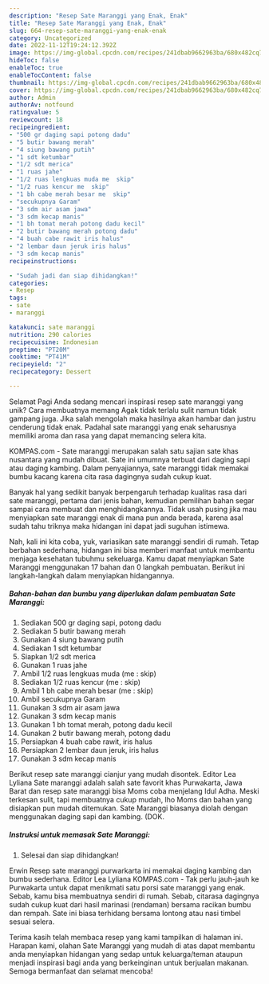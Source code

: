 ```yaml
---
description: "Resep Sate Maranggi yang Enak, Enak"
title: "Resep Sate Maranggi yang Enak, Enak"
slug: 664-resep-sate-maranggi-yang-enak-enak
category: Uncategorized
date: 2022-11-12T19:24:12.392Z
image: https://img-global.cpcdn.com/recipes/241dbab9662963ba/680x482cq70/sate-maranggi-foto-resep-utama.jpg
hideToc: false
enableToc: true
enableTocContent: false
thumbnail: https://img-global.cpcdn.com/recipes/241dbab9662963ba/680x482cq70/sate-maranggi-foto-resep-utama.jpg
cover: https://img-global.cpcdn.com/recipes/241dbab9662963ba/680x482cq70/sate-maranggi-foto-resep-utama.jpg
author: Admin
authorAv: notfound
ratingvalue: 5
reviewcount: 18
recipeingredient:
- "500 gr daging sapi potong dadu"
- "5 butir bawang merah"
- "4 siung bawang putih"
- "1 sdt ketumbar"
- "1/2 sdt merica"
- "1 ruas jahe"
- "1/2 ruas lengkuas muda me  skip"
- "1/2 ruas kencur me  skip"
- "1 bh cabe merah besar me  skip"
- "secukupnya Garam"
- "3 sdm air asam jawa"
- "3 sdm kecap manis"
- "1 bh tomat merah potong dadu kecil"
- "2 butir bawang merah potong dadu"
- "4 buah cabe rawit iris halus"
- "2 lembar daun jeruk iris halus"
- "3 sdm kecap manis"
recipeinstructions:

- "Sudah jadi dan siap dihidangkan!"
categories:
- Resep
tags:
- sate
- maranggi

katakunci: sate maranggi 
nutrition: 290 calories
recipecuisine: Indonesian
preptime: "PT20M"
cooktime: "PT41M"
recipeyield: "2"
recipecategory: Dessert

---
```



Selamat Pagi Anda sedang mencari inspirasi resep sate maranggi yang unik? Cara membuatnya memang Agak tidak terlalu sulit namun tidak gampang juga. Jika salah mengolah maka hasilnya akan hambar dan justru cenderung tidak enak. Padahal sate maranggi yang enak seharusnya memiliki aroma dan rasa yang dapat memancing selera kita.


KOMPAS.com - Sate maranggi merupakan salah satu sajian sate khas nusantara yang mudah dibuat. Sate ini umumnya terbuat dari daging sapi atau daging kambing. Dalam penyajiannya, sate maranggi tidak memakai bumbu kacang karena cita rasa dagingnya sudah cukup kuat.

Banyak hal yang sedikit banyak berpengaruh terhadap kualitas rasa dari sate maranggi, pertama dari jenis bahan, kemudian pemilihan bahan segar sampai cara membuat dan menghidangkannya. Tidak usah pusing jika mau menyiapkan sate maranggi enak di mana pun anda berada, karena asal sudah tahu triknya maka hidangan ini dapat jadi suguhan istimewa.


Nah, kali ini kita coba, yuk, variasikan sate maranggi sendiri di rumah. Tetap berbahan sederhana, hidangan ini bisa memberi manfaat untuk membantu menjaga kesehatan tubuhmu sekeluarga. Kamu dapat menyiapkan Sate Maranggi menggunakan 17 bahan dan 0 langkah pembuatan. Berikut ini langkah-langkah dalam menyiapkan hidangannya.

<!--inarticleads1-->

##### Bahan-bahan dan bumbu yang diperlukan dalam pembuatan Sate Maranggi:

1. Sediakan 500 gr daging sapi, potong dadu
1. Sediakan 5 butir bawang merah
1. Gunakan 4 siung bawang putih
1. Sediakan 1 sdt ketumbar
1. Siapkan 1/2 sdt merica
1. Gunakan 1 ruas jahe
1. Ambil 1/2 ruas lengkuas muda (me : skip)
1. Sediakan 1/2 ruas kencur (me : skip)
1. Ambil 1 bh cabe merah besar (me : skip)
1. Ambil secukupnya Garam
1. Gunakan 3 sdm air asam jawa
1. Gunakan 3 sdm kecap manis
1. Gunakan 1 bh tomat merah, potong dadu kecil
1. Gunakan 2 butir bawang merah, potong dadu
1. Persiapkan 4 buah cabe rawit, iris halus
1. Persiapkan 2 lembar daun jeruk, iris halus
1. Gunakan 3 sdm kecap manis


Berikut resep sate maranggi cianjur yang mudah disontek. Editor Lea Lyliana Sate maranggi adalah salah sate favorit khas Purwakarta, Jawa Barat dan resep sate maranggi bisa Moms coba menjelang Idul Adha. Meski terkesan sulit, tapi membuatnya cukup mudah, lho Moms dan bahan yang disiapkan pun mudah ditemukan. Sate Maranggi biasanya diolah dengan menggunakan daging sapi dan kambing. (DOK. 

<!--inarticleads2-->

##### Instruksi untuk memasak Sate Maranggi:


1. Selesai dan siap dihidangkan!

Erwin Resep sate maranggi purwarkarta ini memakai daging kambing dan bumbu sederhana. Editor Lea Lyliana KOMPAS.com - Tak perlu jauh-jauh ke Purwakarta untuk dapat menikmati satu porsi sate maranggi yang enak. Sebab, kamu bisa membuatnya sendiri di rumah. Sebab, citarasa dagingnya sudah cukup kuat dari hasil marinasi (rendaman) bersama racikan bumbu dan rempah. Sate ini biasa terhidang bersama lontong atau nasi timbel sesuai selera. 

Terima kasih telah membaca resep yang kami tampilkan di halaman ini. Harapan kami, olahan Sate Maranggi yang mudah di atas dapat membantu anda menyiapkan hidangan yang sedap untuk keluarga/teman ataupun menjadi inspirasi bagi anda yang berkeinginan untuk berjualan makanan. Semoga bermanfaat dan selamat mencoba!
